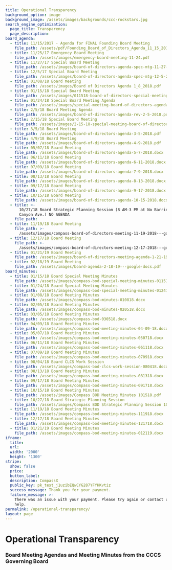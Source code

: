 ```yaml
---
title: Operational Transparency
background_option: image
background_image: /assets/images/backgrounds/ccc-rockstars.jpg
search_engine_optimization:
  page_title: Transparency
  page_description:
board_agenda:
  - title: 11/15/2017 - Agenda for FINAL Founding Board Meeting
    file_path: /assets/pdf/Founding_Board_of_Directors_Agenda_11_15_2017_Rev.pdf
  - title: 11/25/17 Emergency Board Meeting
    file_path: /assets/images/emergency-board-meeting-11-24.pdf
  - title: 11/27/17 Special Board Meeting
    file_path: /assets/images/board-of-directors-agenda-spec-mtg-11-27-2017.pdf
  - title: 12/5/17 Special Board Meeting
    file_path: /assets/images/board-of-directors-agenda-spec-mtg-12-5-2017.pdf
  - title: 01/08/18 Board Meeting
    file_path: /assets/images/Board of Directors Agenda 1_8_2018.pdf
  - title: 01/15/18 Special Board Meeting
    file_path: /assets/images/011518-board-of-directors-special-meeting-agenda.pdf
  - title: 01/24/18 Special Board Meeting Agenda
    file_path: /assets/images/special-meeting-board-of-directors-agenda-1-24-2018.pdf
  - title: 2/5/18 Board Meeting Agenda
    file_path: /assets/images/board-of-directors-agenda-rev-2-5-2018.pdf
  - title: 2/15/18 Special Board Meeting
    file_path: /assets/images/2-15-18-special-meeting-board-of-directors.docx
  - title: 3/5/18 Board Meeting
    file_path: /assets/images/board-of-directors-agenda-3-5-2018.pdf
  - title: 4/9/18 Board Meeting
    file_path: /assets/images/board-of-directors-agenda-4-9-2018.pdf
  - title: 05/07/18 Board Meeting
    file_path: /assets/images/board-of-directors-agenda-5-7-2018.docx
  - title: 06/11/18 Board Meeting
    file_path: /assets/images/board-of-directors-agenda-6-11-2018.docx
  - title: 07/09/18 Board Meeting
    file_path: /assets/images/board-of-directors-agenda-7-9-2018.docx
  - title: 08/13/18 Board Meeting
    file_path: /assets/images/board-of-directors-agenda-8-13-2018.docx
  - title: 09/17/18 Board Meeting
    file_path: /assets/images/board-of-directors-agenda-9-17-2018.docx
  - title: 10/15/18 Board Meeting
    file_path: /assets/images/board-of-directors-agenda-10-15-2018.docx
  - title: >-
      10/27/18 Board Strategic Planning Session (8 AM-3 PM at No Barriers, 224
      Canyon Ave.) NO AGENDA
    file_path:
  - title: 11/19/18 Board Meeting
    file_path: >-
      /assets/images/compass-board-of-directors-meeting-11-19-2018---google-docs.pdf
  - title: 12/17/18 Board Meeting
    file_path: >-
      /assets/images/compass-board-of-directors-meeting-12-17-2018---google-docs.pdf
  - title: 01/21/19 Board Meeting
    file_path: /assets/images/board-of-directors-meeting-agenda-1-21-19---google-docs.pdf
  - title: 02/18/19 Board Meeting
    file_path: /assets/images/board-agenda-2-18-19---google-docs.pdf
board_minutes:
  - title: 01/15/18 Board Special Meeting Minutes
    file_path: /assets/images/compass-bod-special-meeting-minutes-011518.docx
  - title: 01/24/18 Board Special Meeting Minutes
    file_path: /assets/images/compass-bod-special-meeting-minutes-012418.docx
  - title: 01/08/18 Board Meeting Minutes
    file_path: /assets/images/compass-bod-minutes-010818.docx
  - title: 02/05/18 Board Meeting Minutes
    file_path: /assets/images/compass-bod-minutes-020518.docx
  - title: 03/05/18 Board Meeting Minutes
    file_path: /assets/images/compass-bod-030518.docx
  - title: 04/09/18 Board Meeting Minutes
    file_path: /assets/images/compass-bod-meeting-minutes-04-09-18.docx
  - title: 05/07/18 Board Meeting Minutes
    file_path: /assets/images/compass-bod-meeting-minutes-050718.docx
  - title: 06/11/18 Board Meeting Minutes
    file_path: /assets/images/compass-bod-meeting-minutes-061118.docx
  - title: 07/09/18 Board Meeting Minutes
    file_path: /assets/images/compass-bod-meeting-minutes-070918.docx
  - title: 08/04/18 Board CLCS Work Session
    file_path: /assets/images/compass-bod-clcs-work-session-080418.docx
  - title: 08/13/18 Board Meeting Minutes
    file_path: /assets/images/compass-bod-meeting-minutes-081318.docx
  - title: 09/17/18 Board Meeting Minutes
    file_path: /assets/images/compass-bod-meeting-minutes-091718.docx
  - title: 10/15/18 Board Meeting Minutes
    file_path: /assets/images/Compass BOD Meeting Minutes 101518.pdf
  - title: 10/27/18 Board Strategic Planning Session
    file_path: /assets/images/Compass BOD Strategic Planning Session 102718.pdf
  - title: 11/19/18 Board Meeting Minutes
    file_path: /assets/images/compass-bod-meeting-minutes-111918.docx
  - title: 12/17/18 Board Meeting Minutes
    file_path: /assets/images/compass-bod-meeting-minutes-121718.docx
  - title: 01/21/19 Board Meeting Minutes
    file_path: /assets/images/compass-bod-meeting-minutes-012119.docx
iframe:
  title:
  url:
  width: '2000'
  height: '1300'
stripe:
  show: false
  price:
  button_label:
  description: CompassX
  public_key: pk_test_j1uzibEQwCYG287YFYHKvtiz
  success_message: Thank you for your payment.
  failure_message: >-
    There was an issue with your payment. Please try again or contact us for
    help.
permalink: /operational-transparency/
layout: page
---
```


# Operational Transparency

### Board Meeting Agendas and Meeting Minutes from the CCCS Governing Board